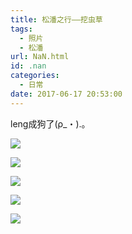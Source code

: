 ```yaml
---
title: 松潘之行——挖虫草
tags:
  - 照片
  - 松潘
url: NaN.html
id: .nan
categories:
  - 日常
date: 2017-06-17 20:53:00
---
```


leng成狗了(ρ_・).。

![](https://cdn.menhood.wang/2017/06/201706191497858993283872.jpg)

![](https://cdn.menhood.wang/2017/06/201706191497858993117274.jpg)

![](https://cdn.menhood.wang/2017/06/201706191497858994838609.jpg)

![](https://cdn.menhood.wang/2017/06/201706191497858994672595.jpg)

![](https://cdn.menhood.wang/2017/06/201706191497858994898463.jpg)